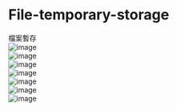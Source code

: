 # File-temporary-storage
檔案暫存 \
![image](https://user-images.githubusercontent.com/79491888/120745079-f2f14e00-c52e-11eb-9cfa-d76c4fc14941.png)
\
![image](https://user-images.githubusercontent.com/79491888/120747287-5bdac500-c533-11eb-8299-2eecd8b45035.png)
\
![image](https://user-images.githubusercontent.com/79491888/120747316-685f1d80-c533-11eb-9df5-8e9a2d8dbc35.png)
\
![image](https://user-images.githubusercontent.com/79491888/120747490-a6f4d800-c533-11eb-8c9d-cfffbc7e5873.png)
\
![image](https://user-images.githubusercontent.com/79491888/120747515-b116d680-c533-11eb-96b4-84ddb5829054.png)
\
![image](https://user-images.githubusercontent.com/79491888/120747546-c12eb600-c533-11eb-8f7c-7a302865f73d.png)
\
![image](https://user-images.githubusercontent.com/79491888/120747562-ca1f8780-c533-11eb-9ac1-2f0b78ded5ea.png)
